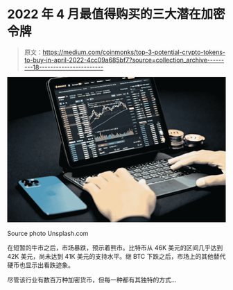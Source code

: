# 2022 年 4 月最值得购买的三大潜在加密令牌

> 原文：<https://medium.com/coinmonks/top-3-potential-crypto-tokens-to-buy-in-april-2022-4cc09a685bf7?source=collection_archive---------18----------------------->

![](img/1fd56ec9fe148b78522c47a59bfc546c.png)

Source photo Unsplash.com

在短暂的牛市之后，市场暴跌，预示着熊市。比特币从 46K 美元的区间几乎达到 42K 美元，尚未达到 41K 美元的支持水平。继 BTC 下跌之后，市场上的其他替代硬币也显示出看跌迹象。

尽管该行业有数百万种加密货币，但每一种都有其独特的方式…